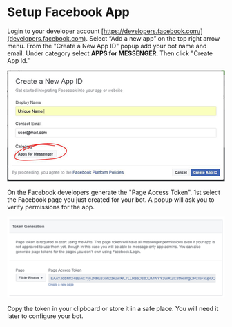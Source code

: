 # Setup Facebook App

Login to your developer account [https://developers.facebook.com/](developers.facebook.com). Select “Add a new app” on the top right arrow menu. From the "Create a New App ID" popup add your bot name and email. Under category select **APPS for MESSENGER**. Then click "Create App Id."

![](create-new-app.JPG)

On the Facebook developers generate the "Page Access Token". 1st select the Facebook page you just created for your bot. A popup will ask you to verify permissions for the app.


![](token-generation.png)


Copy the token in your clipboard or store it in a safe place. You will need it later to configure your bot.
